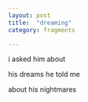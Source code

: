 ```yaml
---
layout: post
title:  "dreaming"
category: fragments

---
```


i asked him about

his dreams he told me

about his nightmares

